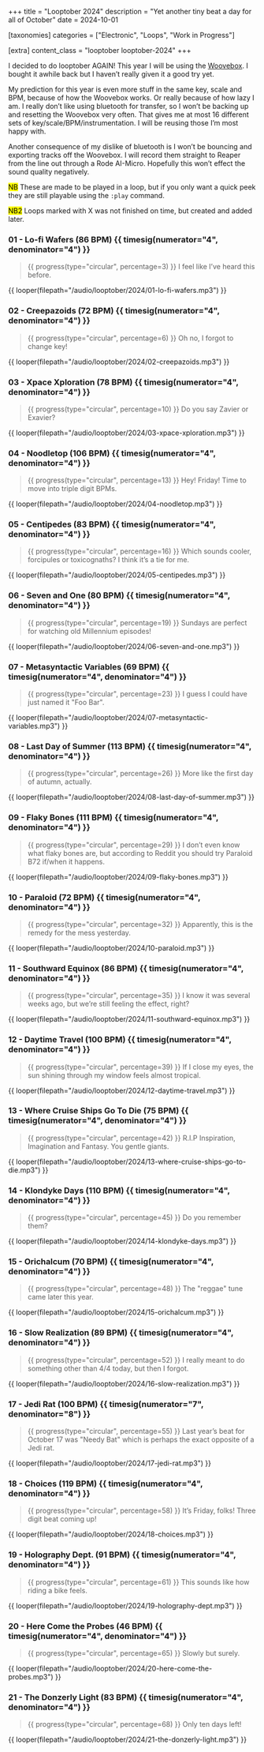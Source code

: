 +++
title = "Looptober 2024"
description = "Yet another tiny beat a day for all of October"
date = 2024-10-01

[taxonomies]
categories = ["Electronic", "Loops", "Work in Progress"]

[extra]
content_class = "looptober looptober-2024"
+++

I decided to do looptober AGAIN! This year I will be using the [Woovebox](https://www.woovebox.com/). I bought it awhile back but I haven’t really given it a good try yet.

My prediction for this year is even more stuff in the same key, scale and BPM, because of how the Woovebox works. Or really because of how lazy I am. I really don’t like using bluetooth for transfer, so I won’t be backing up and resetting the Woovebox very often. That gives me at most 16 different sets of key/scale/BPM/instrumentation. I will be reusing those I’m most happy with.

Another consequence of my dislike of bluetooth is I won’t be bouncing and exporting tracks off the Woovebox. I will record them straight to Reaper from the line out through a Rode AI-Micro. Hopefully this won’t effect the sound quality negatively.

<mark class="arrow">NB</mark> These are made to be played in a loop, but if you only want a quick peek they are still playable using the `:play` command.

<mark class="arrow">NB2</mark> Loops marked with X was not finished on time, but created and added later.

### 01 - Lo-fi Wafers (86 BPM) {{ timesig(numerator="4", denominator="4") }}

> {{ progress(type="circular", percentage=3) }}
> I feel like I’ve heard this before.

{{ looper(filepath="/audio/looptober/2024/01-lo-fi-wafers.mp3") }}

### 02 - Creepazoids (72 BPM) {{ timesig(numerator="4", denominator="4") }}

> {{ progress(type="circular", percentage=6) }}
> Oh no, I forgot to change key!

{{ looper(filepath="/audio/looptober/2024/02-creepazoids.mp3") }}

### 03 - Xpace Xploration (78 BPM) {{ timesig(numerator="4", denominator="4") }}

> {{ progress(type="circular", percentage=10) }}
> Do you say Zavier or Exavier?

{{ looper(filepath="/audio/looptober/2024/03-xpace-xploration.mp3") }}

### 04 - Noodletop (106 BPM) {{ timesig(numerator="4", denominator="4") }}

> {{ progress(type="circular", percentage=13) }}
> Hey! Friday! Time to move into triple digit BPMs.

{{ looper(filepath="/audio/looptober/2024/04-noodletop.mp3") }}

### 05 - Centipedes (83 BPM) {{ timesig(numerator="4", denominator="4") }}

> {{ progress(type="circular", percentage=16) }}
> Which sounds cooler, forcipules or toxicognaths? I think it’s a tie for me.

{{ looper(filepath="/audio/looptober/2024/05-centipedes.mp3") }}

### 06 - Seven and One (80 BPM) {{ timesig(numerator="4", denominator="4") }}

> {{ progress(type="circular", percentage=19) }}
> Sundays are perfect for watching old Millennium episodes!

{{ looper(filepath="/audio/looptober/2024/06-seven-and-one.mp3") }}

### 07 - Metasyntactic Variables (69 BPM) {{ timesig(numerator="4", denominator="4") }}

> {{ progress(type="circular", percentage=23) }}
> I guess I could have just named it "Foo Bar".

{{ looper(filepath="/audio/looptober/2024/07-metasyntactic-variables.mp3") }}

### 08 - Last Day of Summer (113 BPM) {{ timesig(numerator="4", denominator="4") }}

> {{ progress(type="circular", percentage=26) }}
> More like the first day of autumn, actually.

{{ looper(filepath="/audio/looptober/2024/08-last-day-of-summer.mp3") }}

### 09 - Flaky Bones (111 BPM) {{ timesig(numerator="4", denominator="4") }}

> {{ progress(type="circular", percentage=29) }}
> I don’t even know what flaky bones are, but according to Reddit you should try Paraloid B72 if/when it happens.

{{ looper(filepath="/audio/looptober/2024/09-flaky-bones.mp3") }}

### 10 - Paraloid (72 BPM) {{ timesig(numerator="4", denominator="4") }}

> {{ progress(type="circular", percentage=32) }}
> Apparently, this is the remedy for the mess yesterday.

{{ looper(filepath="/audio/looptober/2024/10-paraloid.mp3") }}

### 11 - Southward Equinox (86 BPM) {{ timesig(numerator="4", denominator="4") }}

> {{ progress(type="circular", percentage=35) }}
> I know it was several weeks ago, but we’re still feeling the effect, right?

{{ looper(filepath="/audio/looptober/2024/11-southward-equinox.mp3") }}

### 12 - Daytime Travel (100 BPM) {{ timesig(numerator="4", denominator="4") }}

> {{ progress(type="circular", percentage=39) }}
> If I close my eyes, the sun shining through my window feels almost tropical.

{{ looper(filepath="/audio/looptober/2024/12-daytime-travel.mp3") }}

### 13 - Where Cruise Ships Go To Die (75 BPM) {{ timesig(numerator="4", denominator="4") }}

> {{ progress(type="circular", percentage=42) }}
> R.I.P Inspiration, Imagination and Fantasy. You gentle giants.

{{ looper(filepath="/audio/looptober/2024/13-where-cruise-ships-go-to-die.mp3") }}

### 14 - Klondyke Days (110 BPM) {{ timesig(numerator="4", denominator="4") }}

> {{ progress(type="circular", percentage=45) }}
> Do you remember them?

{{ looper(filepath="/audio/looptober/2024/14-klondyke-days.mp3") }}

### 15 - Orichalcum (70 BPM) {{ timesig(numerator="4", denominator="4") }}

> {{ progress(type="circular", percentage=48) }}
> The "reggae" tune came later this year.

{{ looper(filepath="/audio/looptober/2024/15-orichalcum.mp3") }}

### 16 - Slow Realization (89 BPM) {{ timesig(numerator="4", denominator="4") }}

> {{ progress(type="circular", percentage=52) }}
> I really meant to do something other than 4/4 today, but then I forgot.

{{ looper(filepath="/audio/looptober/2024/16-slow-realization.mp3") }}

### 17 - Jedi Rat (100 BPM) {{ timesig(numerator="7", denominator="8") }}

> {{ progress(type="circular", percentage=55) }}
> Last year’s beat for October 17 was "Needy Bat" which is perhaps the exact opposite of a Jedi rat.

{{ looper(filepath="/audio/looptober/2024/17-jedi-rat.mp3") }}

### 18 - Choices (119 BPM) {{ timesig(numerator="4", denominator="4") }}

> {{ progress(type="circular", percentage=58) }}
> It’s Friday, folks! Three digit beat coming up!

{{ looper(filepath="/audio/looptober/2024/18-choices.mp3") }}

### 19 - Holography Dept. (91 BPM) {{ timesig(numerator="4", denominator="4") }}

> {{ progress(type="circular", percentage=61) }}
> This sounds like how riding a bike feels.

{{ looper(filepath="/audio/looptober/2024/19-holography-dept.mp3") }}

### 20 - Here Come the Probes (46 BPM) {{ timesig(numerator="4", denominator="4") }}

> {{ progress(type="circular", percentage=65) }}
> Slowly but surely.

{{ looper(filepath="/audio/looptober/2024/20-here-come-the-probes.mp3") }}

### 21 - The Donzerly Light (83 BPM) {{ timesig(numerator="4", denominator="4") }}

> {{ progress(type="circular", percentage=68) }}
> Only ten days left! 

{{ looper(filepath="/audio/looptober/2024/21-the-donzerly-light.mp3") }}
